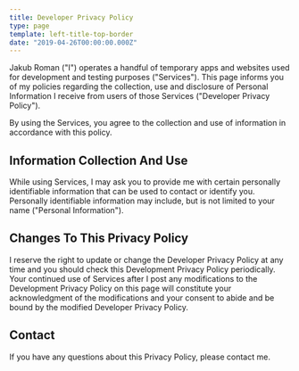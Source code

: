 ```yaml
---
title: Developer Privacy Policy
type: page
template: left-title-top-border
date: "2019-04-26T00:00:00.000Z"
---
```


Jakub Roman ("I") operates a handful of temporary apps and websites used for development and testing purposes 
("Services"). This page informs you of my policies regarding the collection, use and disclosure of Personal Information 
I receive from users of those Services ("Developer Privacy Policy").

By using the Services, you agree to the collection and use of information in accordance with this policy.

## Information Collection And Use 

While using Services, I may ask you to provide me with certain personally identifiable information that can be used to 
contact or identify you. Personally identifiable information may include, but is not limited to your name ("Personal 
Information").

## Changes To This Privacy Policy

I reserve the right to update or change the Developer Privacy Policy at any time and you should check this Development
Privacy Policy periodically. Your continued use of Services after I post any modifications to the Development Privacy 
Policy on this page will constitute your acknowledgment of the modifications and your consent to abide and be bound by 
the modified Developer Privacy Policy.

## Contact

If you have any questions about this Privacy Policy, please contact me.
